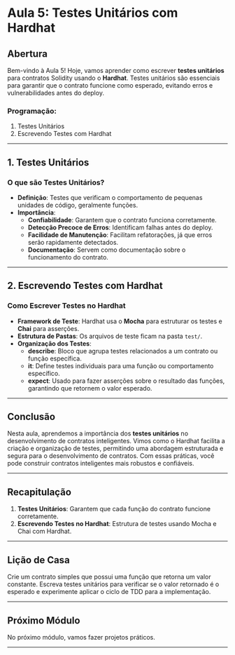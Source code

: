 # Aula 5: **Testes Unitários com Hardhat**

## Abertura

Bem-vindo à Aula 5! Hoje, vamos aprender como escrever **testes unitários** para contratos Solidity usando o **Hardhat**. Testes unitários são essenciais para garantir que o contrato funcione como esperado, evitando erros e vulnerabilidades antes do deploy. 

### Programação:

1. Testes Unitários
2. Escrevendo Testes com Hardhat

---

## 1. Testes Unitários

### O que são Testes Unitários?

- **Definição**: Testes que verificam o comportamento de pequenas unidades de código, geralmente funções.
- **Importância**:
  - **Confiabilidade**: Garantem que o contrato funciona corretamente.
  - **Detecção Precoce de Erros**: Identificam falhas antes do deploy.
  - **Facilidade de Manutenção**: Facilitam refatorações, já que erros serão rapidamente detectados.
  - **Documentação**: Servem como documentação sobre o funcionamento do contrato.


---

## 2. Escrevendo Testes com Hardhat

### Como Escrever Testes no Hardhat

- **Framework de Teste**: Hardhat usa o **Mocha** para estruturar os testes e **Chai** para asserções.
- **Estrutura de Pastas**: Os arquivos de teste ficam na pasta `test/`.
- **Organização dos Testes**:
  - **describe**: Bloco que agrupa testes relacionados a um contrato ou função específica.
  - **it**: Define testes individuais para uma função ou comportamento específico.
  - **expect**: Usado para fazer asserções sobre o resultado das funções, garantindo que retornem o valor esperado.

---

## Conclusão

Nesta aula, aprendemos a importância dos **testes unitários**  no desenvolvimento de contratos inteligentes. Vimos como o Hardhat facilita a criação e organização de testes, permitindo uma abordagem estruturada e segura para o desenvolvimento de contratos. Com essas práticas, você pode construir contratos inteligentes mais robustos e confiáveis.

---

## Recapitulação

1. **Testes Unitários**: Garantem que cada função do contrato funcione corretamente.
3. **Escrevendo Testes no Hardhat**: Estrutura de testes usando Mocha e Chai com Hardhat.

---

## Lição de Casa

Crie um contrato simples que possui uma função que retorna um valor constante. Escreva testes unitários para verificar se o valor retornado é o esperado e experimente aplicar o ciclo de TDD para a implementação.

---

## Próximo Módulo

No próximo módulo, vamos fazer projetos práticos.

---